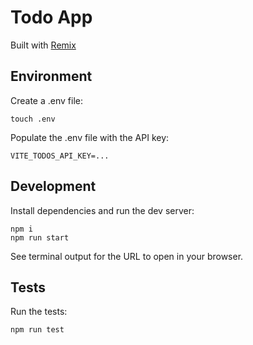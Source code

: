# Todo App

Built with [Remix](https://remix.run/)

## Environment

Create a .env file:

```shellscript
touch .env
```

Populate the .env file with the API key:

```
VITE_TODOS_API_KEY=...
```

## Development

Install dependencies and run the dev server:

```shellscript
npm i
npm run start
```

See terminal output for the URL to open in your browser.

## Tests

Run the tests:

```shellscript
npm run test
```
